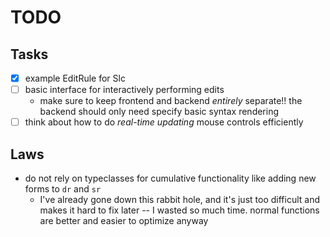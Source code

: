 # TODO

## Tasks

- [x] example EditRule for Slc
- [ ] basic interface for interactively performing edits
  - make sure to keep frontend and backend _entirely_ separate!! the backend should only need specify basic syntax rendering
- [ ] think about how to do _real-time updating_ mouse controls efficiently

## Laws

- do not rely on typeclasses for cumulative functionality like adding new forms to `dr` and `sr`
  - I've already gone down this rabbit hole, and it's just too difficult and makes it hard to fix later -- I wasted so much time. normal functions are better and easier to optimize anyway
